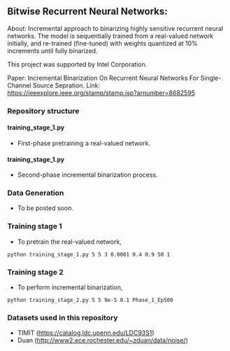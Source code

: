## Bitwise Recurrent Neural Networks: 

About: Incremental approach to binarizing highly sensitive recurrent neural networks. The model is sequentially trained from a real-valued network initially, and re-trained (fine-tuned) with weights quantized at 10% increments until fully binarized. 

This project was supported by Intel Corporation.

Paper: Incremental Binarization On Recurrent Neural Networks For Single-Channel Source Sepration. Link: https://ieeexplore.ieee.org/stamp/stamp.jsp?arnumber=8682595

### Repository structure

#### training_stage_1.py
* First-phase pretraining a real-valued network.

#### training_stage_1.py
* Second-phase incremental binarization process.

### Data Generation
* To be posted soon.

### Training stage 1
* To pretrain the real-valued network, 
```
python training_stage_1.py 5 5 3 0.0001 0.4 0.9 50 1
```

### Training stage 2
* To perform incremental binarization,
```
python training_stage_2.py 5 5 9e-5 0.1 Phase_1_Ep500
```

### Datasets used in this repository
* TIMIT (https://catalog.ldc.upenn.edu/LDC93S1)
* Duan (http://www2.ece.rochester.edu/~zduan/data/noise/)
